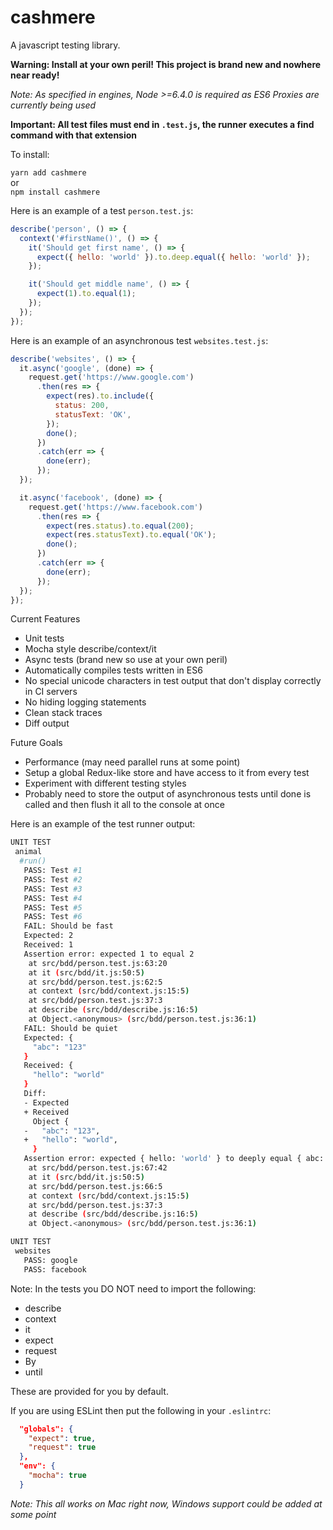 # cashmere
A javascript testing library.

**Warning: Install at your own peril! This project is brand new and nowhere near ready!**

*Note: As specified in engines, Node >=6.4.0 is required as ES6 Proxies are currently being used*

**Important: All test files must end in `.test.js`, the runner executes a find command with that extension**

To install:

`yarn add cashmere`<br />
or<br />
`npm install cashmere`<br />

Here is an example of a test `person.test.js`:
```javascript
describe('person', () => {
  context('#firstName()', () => {
    it('Should get first name', () => {
      expect({ hello: 'world' }).to.deep.equal({ hello: 'world' });
    });

    it('Should get middle name', () => {
      expect(1).to.equal(1);
    });
  });
});
```

Here is an example of an asynchronous test `websites.test.js`:
```javascript
describe('websites', () => {
  it.async('google', (done) => {
    request.get('https://www.google.com')
      .then(res => {
        expect(res).to.include({
          status: 200,
          statusText: 'OK',
        });
        done();
      })
      .catch(err => {
        done(err);
      });
  });

  it.async('facebook', (done) => {
    request.get('https://www.facebook.com')
      .then(res => {
        expect(res.status).to.equal(200);
        expect(res.statusText).to.equal('OK');
        done();
      })
      .catch(err => {
        done(err);
      });
  });
});
```

Current Features
* Unit tests
* Mocha style describe/context/it
* Async tests (brand new so use at your own peril)
* Automatically compiles tests written in ES6
* No special unicode characters in test output that don't display correctly in CI servers
* No hiding logging statements
* Clean stack traces
* Diff output

Future Goals
* Performance (may need parallel runs at some point)
* Setup a global Redux-like store and have access to it from every test
* Experiment with different testing styles
* Probably need to store the output of asynchronous tests until done is called and then flush it all to the console at once

Here is an example of the test runner output:
```bash
UNIT TEST
 animal
  #run()
   PASS: Test #1
   PASS: Test #2
   PASS: Test #3
   PASS: Test #4
   PASS: Test #5
   PASS: Test #6
   FAIL: Should be fast
   Expected: 2
   Received: 1
   Assertion error: expected 1 to equal 2
    at src/bdd/person.test.js:63:20
    at it (src/bdd/it.js:50:5)
    at src/bdd/person.test.js:62:5
    at context (src/bdd/context.js:15:5)
    at src/bdd/person.test.js:37:3
    at describe (src/bdd/describe.js:16:5)
    at Object.<anonymous> (src/bdd/person.test.js:36:1)
   FAIL: Should be quiet
   Expected: {
     "abc": "123"
   }
   Received: {
     "hello": "world"
   }
   Diff:
   - Expected
   + Received
     Object {
   -   "abc": "123",
   +   "hello": "world",
     }
   Assertion error: expected { hello: 'world' } to deeply equal { abc: '123' }
    at src/bdd/person.test.js:67:42
    at it (src/bdd/it.js:50:5)
    at src/bdd/person.test.js:66:5
    at context (src/bdd/context.js:15:5)
    at src/bdd/person.test.js:37:3
    at describe (src/bdd/describe.js:16:5)
    at Object.<anonymous> (src/bdd/person.test.js:36:1)

UNIT TEST
 websites
   PASS: google
   PASS: facebook
```

Note: In the tests you DO NOT need to import the following:
* describe
* context
* it
* expect
* request
* By
* until

These are provided for you by default.

If you are using ESLint then put the following in your `.eslintrc`:
```json
  "globals": {
    "expect": true,
    "request": true
  },
  "env": {
    "mocha": true
  }
```

*Note: This all works on Mac right now, Windows support could be added at some point*

